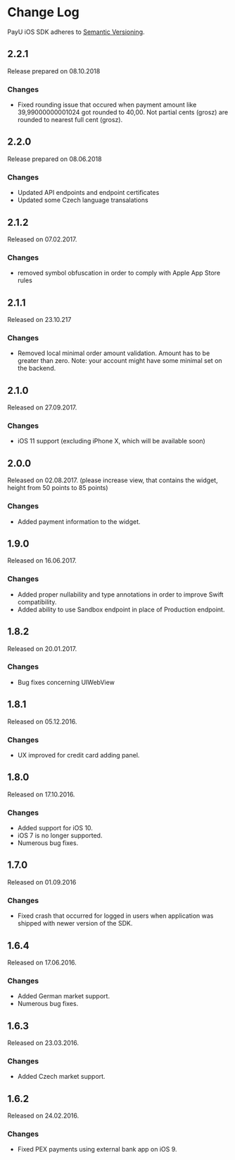 # Change Log

PayU iOS SDK adheres to [Semantic Versioning](http://semver.org/).

## 2.2.1
Release prepared on 08.10.2018

### Changes
- Fixed rounding issue that occured when payment amount like 39,99000000001024 got rounded to 40,00. Not partial cents (grosz) are rounded to nearest full cent (grosz).

## 2.2.0
Release prepared on 08.06.2018

### Changes
- Updated API endpoints and endpoint certificates
- Updated some Czech language transalations

## 2.1.2
Released on 07.02.2017.

### Changes
- removed symbol obfuscation in order to comply with Apple App Store rules

## 2.1.1
Released on 23.10.217

### Changes
- Removed local minimal order amount validation. Amount has to be greater than zero. Note: your account might have some minimal set on the backend.

## 2.1.0
Released on 27.09.2017.

### Changes
- iOS 11 support (excluding iPhone X, which will be available soon)

## 2.0.0
Released on 02.08.2017.
(please increase view, that contains the widget, height from 50 points to 85 points)

### Changes
- Added payment information to the widget.

## 1.9.0
Released on 16.06.2017.

### Changes
- Added proper nullability and type annotations in order to improve Swift compatibility.
- Added ability to use Sandbox endpoint in place of Production endpoint.

## 1.8.2
Released on 20.01.2017.

### Changes
- Bug fixes concerning UIWebView

## 1.8.1
Released on 05.12.2016.

### Changes
- UX improved for credit card adding panel.


## 1.8.0
Released on 17.10.2016.

### Changes
- Added support for iOS 10.
- iOS 7 is no longer supported.
- Numerous bug fixes.

## 1.7.0
Released on 01.09.2016

### Changes
- Fixed crash that occurred for logged in users when application was shipped with newer version of the SDK.

## 1.6.4
Released on 17.06.2016.

### Changes
- Added German market support.
- Numerous bug fixes.

## 1.6.3
Released on 23.03.2016.

### Changes
- Added Czech market support.

## 1.6.2
Released on 24.02.2016.

### Changes
- Fixed PEX payments using external bank app on iOS 9.
